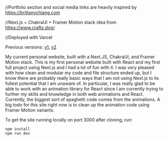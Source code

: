 //Portfolio section and social media links are heavily inspired by https://brittanychiang.com

//Next.js + ChakraUI + Framer Motion stack idea from https://www.craftz.dog/

//Deployed with Varcel

Previous versions: [v1](https://codepen.io/TheAlexC/pen/LGYzVY), [v2](https://github.com/PeterCamejo/petercamejo.github.io)

My current personal website, built with a Next.JS, ChakraUI, and Framer Motion stack. This is my first personal website built with React and my first full project using Next.js and I had a lot of fun with it. I was very pleased with how clean and modular my code and file structure ended up, but I know there are probably really basic ways that I am not using Next.js to its fullest potential that I am unaware of. In particular, I was really glad to be able to work with an animation library for React since I am currently trying to further my skills and knowledge in both web animations and React. Currently, the biggest sort of spaghetti code comes from the animations. A big todo for this site right now is to clean up the animation code using Framer Motion variants.

To get the site running locally on port 3000 after cloning, run:
```
npm install
npm run dev

```
